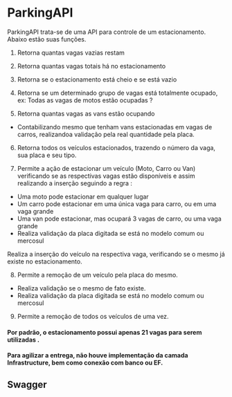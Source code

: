 
# ParkingAPI

ParkingAPI trata-se de uma API para controle de um estacionamento. Abaixo estão suas funções.

1. Retorna quantas vagas vazias restam

2. Retorna quantas vagas totais há no estacionamento

3. Retorna se o estacionamento está cheio e se está vazio

4. Retorna se um determinado grupo de vagas está totalmente ocupado, ex: Todas as vagas de motos estão ocupadas ? 

5. Retorna quantas vagas as vans estão ocupando
- Contabilizando mesmo que tenham vans estacionadas em vagas de carros, realizandoa validação pela real quantidade pela placa.

6. Retorna todos os veículos estacionados, trazendo o número da vaga, sua placa e seu tipo. 

7. Permite a ação de estacionar um veículo (Moto, Carro ou Van) verificando se as respectivas vagas estão disponíveis e assim realizando a inserção seguindo a regra : 

- Uma moto pode estacionar em qualquer lugar
- Um carro pode estacionar em uma única vaga para carro, ou em uma vaga grande
- Uma van pode estacionar, mas ocupará 3 vagas de carro, ou uma vaga grande
- Realiza validação da placa digitada se está no modelo comum ou mercosul

Realiza a inserção do veículo na respectiva vaga, verificando se o mesmo já existe no estacionamento.

8. Permite a remoção de um veículo pela placa do mesmo.
- Realiza validação se o mesmo de fato existe.
- Realiza validação da placa digitada se está no modelo comum ou mercosul

9. Permite a remoção de todos os veículos de uma vez.




 #### **Por padrão, o estacionamento possui apenas 21 vagas para serem utilizadas .** 
 #### **Para agilizar a entrega, não houve implementação da camada Infrastructure, bem como conexão com banco ou EF.**


## Swagger


